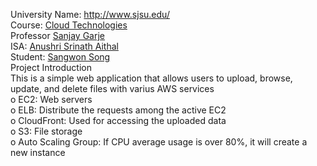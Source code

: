 University Name: http://www.sjsu.edu/ </br>
Course: [Cloud Technologies](http://info.sjsu.edu/web-dbgen/catalog/courses/CMPE281.html) </br>
Professor [Sanjay Garje](https://www.linkedin.com/in/sanjaygarje/) </br>
ISA: [Anushri Srinath Aithal](https://www.linkedin.com/in/anushri-aithal/)</br>
Student: [Sangwon Song](https://www.linkedin.com/in/sangwon-song-5a7384b2/) </br>
Project Introduction </br>
This is a simple web application that allows users to upload, browse, update, and delete files with varius AWS services </br>
o    EC2: Web servers </br>
o    ELB: Distribute the requests among the active EC2 </br>
o    CloudFront: Used for accessing the uploaded data </br>
o    S3: File storage </br>
o    Auto Scaling Group: If CPU average usage is over 80%, it will create a new instance </br>

